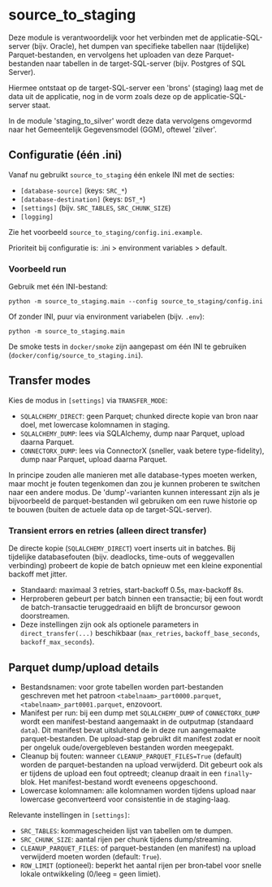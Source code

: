 # source_to_staging

Deze module is verantwoordelijk voor het verbinden met de applicatie-SQL-server (bijv. Oracle),
het dumpen van specifieke tabellen naar (tijdelijke) Parquet-bestanden,
en vervolgens het uploaden van deze Parquet-bestanden naar tabellen in de
target-SQL-server (bijv. Postgres of SQL Server).

Hiermee ontstaat op de target-SQL-server een 'brons' (staging) laag met de data uit de applicatie,
nog in de vorm zoals deze op de applicatie-SQL-server staat.

In de module 'staging_to_silver' wordt deze data vervolgens omgevormd naar het Gemeentelijk Gegevensmodel (GGM),
oftewel 'zilver'.

## Configuratie (één .ini)

Vanaf nu gebruikt `source_to_staging` één enkele INI met de secties:

- `[database-source]` (keys: `SRC_*`)
- `[database-destination]` (keys: `DST_*`)
- `[settings]` (bijv. `SRC_TABLES`, `SRC_CHUNK_SIZE`)
- `[logging]`

Zie het voorbeeld `source_to_staging/config.ini.example`.

Prioriteit bij configuratie is: .ini > environment variables > default.

### Voorbeeld run

Gebruik met één INI-bestand:

```
python -m source_to_staging.main --config source_to_staging/config.ini
```

Of zonder INI, puur via environment variabelen (bijv. `.env`):

```
python -m source_to_staging.main
```

De smoke tests in `docker/smoke` zijn aangepast om één INI te gebruiken (`docker/config/source_to_staging.ini`).

## Transfer modes

Kies de modus in `[settings]` via `TRANSFER_MODE`:

- `SQLALCHEMY_DIRECT`: geen Parquet; chunked directe kopie van bron naar doel, met lowercase kolomnamen in staging.
- `SQLALCHEMY_DUMP`: lees via SQLAlchemy, dump naar Parquet, upload daarna Parquet.
- `CONNECTORX_DUMP`: lees via ConnectorX (sneller, vaak betere type-fidelity), dump naar Parquet, upload daarna Parquet.

In principe zouden alle manieren met alle database-types moeten werken, maar mocht je fouten tegenkomen dan zou je kunnen
proberen te switchen naar een andere modus. De 'dump'-varianten kunnen interessant zijn als je bijvoorbeeld
de parquet-bestanden wil gebruiken om een ruwe historie op te bouwen (buiten de actuele data op de target-SQL-server).

### Transient errors en retries (alleen direct transfer)

De directe kopie (`SQLALCHEMY_DIRECT`) voert inserts uit in batches. Bij tijdelijke databasefouten (bijv. deadlocks,
time-outs of weggevallen verbinding) probeert de kopie de batch opnieuw met een kleine exponential backoff met jitter.

- Standaard: maximaal 3 retries, start-backoff 0.5s, max-backoff 8s.
- Herproberen gebeurt per batch binnen een transactie; bij een fout wordt de batch-transactie teruggedraaid en blijft de broncursor gewoon doorstreamen.
- Deze instellingen zijn ook als optionele parameters in `direct_transfer(...)` beschikbaar (`max_retries`, `backoff_base_seconds`, `backoff_max_seconds`).

## Parquet dump/upload details

- Bestandsnamen: voor grote tabellen worden part-bestanden geschreven met het patroon `<tabelnaam>_part0000.parquet`, `<tabelnaam>_part0001.parquet`, enzovoort.
- Manifest per run: bij een dump met `SQLALCHEMY_DUMP` of `CONNECTORX_DUMP` wordt een manifest-bestand aangemaakt in de outputmap (standaard `data`). Dit manifest bevat uitsluitend de in deze run aangemaakte parquet-bestanden. De upload-stap gebruikt dit manifest zodat er nooit per ongeluk oude/overgebleven bestanden worden meegepakt.
- Cleanup bij fouten: wanneer `CLEANUP_PARQUET_FILES=True` (default) worden de parquet-bestanden na upload verwijderd. Dit gebeurt ook als er tijdens de upload een fout optreedt; cleanup draait in een `finally`-blok. Het manifest-bestand wordt eveneens opgeschoond.
- Lowercase kolomnamen: alle kolomnamen worden tijdens upload naar lowercase geconverteerd voor consistentie in de staging-laag.

Relevante instellingen in `[settings]`:

- `SRC_TABLES`: kommagescheiden lijst van tabellen om te dumpen.
- `SRC_CHUNK_SIZE`: aantal rijen per chunk tijdens dump/streaming.
- `CLEANUP_PARQUET_FILES`: of parquet-bestanden (en manifest) na upload verwijderd moeten worden (default: `True`).
- `ROW_LIMIT` (optioneel): beperkt het aantal rijen per bron‑tabel voor snelle lokale ontwikkeling (0/leeg = geen limiet).